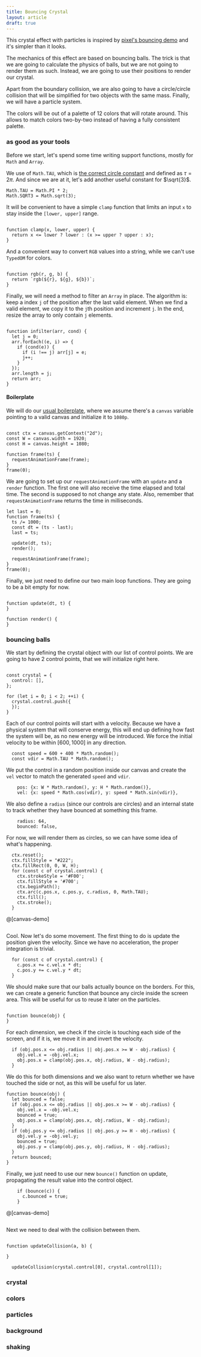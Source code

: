 ```yaml
---
title: Bouncing Crystal
layout: article
draft: true
---
```


This crystal effect with particles is inspired by
[pixel's bouncing demo](https://github.com/faiface/pixel-examples/tree/master/community/bouncing)
and it's simpler than it looks.

The mechanics of this effect are based on bouncing balls. The trick is that we
are going to calculate the physics of balls, but we are not going to render
them as such. Instead, we are going to use their positions to render our
crystal.

Apart from the boundary collision, we are also going to have a circle/circle
collision that will be simplified for two objects with the same mass. Finally,
we will have a particle system.

The colors will be out of a palette of 12 colors that will rotate around. This
allows to match colors two-by-two instead of having a fully consistent
palette.


### as good as your tools

Before we start, let's spend some time writing support functions, mostly for
`Math` and `Array`.

We use of `Math.TAU`, which is
[the correct circle constant](https://tauday.com/tau-manifesto) and defined as
$\tau = 2\pi$. And since we are at it, let's add another useful constant for
$\sqrt{3}$.

```op:
Math.TAU = Math.PI * 2;
Math.SQRT3 = Math.sqrt(3);
```

It will be convenient to have a simple `clamp` function that limits an input `x`
to stay inside the `[lower, upper]` range.

```op:+

function clamp(x, lower, upper) {
  return x <= lower ? lower : (x >= upper ? upper : x);
}
```

And a convenient way to convert `RGB` values into a string, while we can't use
`TypedOM` for colors.

```op:+

function rgb(r, g, b) {
  return `rgb(${r}, ${g}, ${b})`;
}
```

Finally, we will need a method to filter an `Array` in place. The algorithm is:
keep a index `j` of the position after the last valid element. When we find a
valid element, we copy it to the `j`th position and increment `j`. In the end,
resize the array to only contain `j` elements.

```op:+

function infilter(arr, cond) {
  let j = 0;
  arr.forEach((e, i) => {
    if (cond(e)) {
      if (i !== j) arr[j] = e;
      j++;
    }
  });
  arr.length = j;
  return arr;
}
```

#### Boilerplate

We will do our [usual boilerplate](fire), where we assume there's a `canvas`
variable pointing to a valid canvas and initialize it to `1080p`.

```op:+,label:raf+1,lens:raf

const ctx = canvas.getContext("2d");
const W = canvas.width = 1920;
const H = canvas.height = 1080;

function frame(ts) {
  requestAnimationFrame(frame);
}
frame(0);
```

We are going to set up our `requestAnimationFrame` with an `update` and a
`render` function. The first one will also receive the time elapsed and total
time. The second is supposed to not change any state. Also, remember that
`requestAnimationFrame` returns the time in milliseconds.

```op:raf+4:4
let last = 0;
function frame(ts) {
  ts /= 1000;
  const dt = (ts - last);
  last = ts;

  update(dt, ts);
  render();

  requestAnimationFrame(frame);
}
frame(0);
```

Finally, we just need to define our two main loop functions. They are going to
be a bit empty for now.

```op:raf+3,label:update+1+2:render+4+2

function update(dt, t) {
}

function render() {
}
```

### bouncing balls

We start by defining the crystal object with our list of control points. We are
going to have 2 control points, that we will initialize right here.

```op:raf+3,label:crystal+1,lens:this

const crystal = {
  control: [],
};

for (let i = 0; i < 2; ++i) {
  crystal.control.push({
  });
}
```

Each of our control points will start with a velocity. Because we have a
physical system that will conserve energy, this will end up defining how fast
the system will be, as no new energy will be introduced. We force the initial
velocity to be within $[600,1000]$ in any direction.

```op:crystal+5
  const speed = 600 + 400 * Math.random();
  const vdir = Math.TAU * Math.random();
```
We put the control in a random position inside our canvas and create the `vel`
vector to match the generated `speed` and `vdir`.

```op:crystal+8
    pos: {x: W * Math.random(), y: H * Math.random()},
    vel: {x: speed * Math.cos(vdir), y: speed * Math.sin(vdir)},
```

We also define a `radius` (since our controls are circles) and an internal
state to track whether they have bounced at something this frame.

```op:crystal+10
    radius: 64,
    bounced: false,
```

For now, we will render them as circles, so we can have some idea of what's
happening.

```op:render+1,lens:crystal+render
  ctx.reset();
  ctx.fillStyle = "#222";
  ctx.fillRect(0, 0, W, H);
  for (const c of crystal.control) {
    ctx.strokeStyle = '#F00';
    ctx.fillStyle = '#700';
    ctx.beginPath();
    ctx.arc(c.pos.x, c.pos.y, c.radius, 0, Math.TAU);
    ctx.fill();
    ctx.stroke();
  }
```

@[canvas-demo]
```op:+,lens:crystal+render
```

Cool. Now let's do some movement. The first thing to do is update the position
given the velocity. Since we have no acceleration, the proper integration is
trivial.

```op:update+1,lens:update
  for (const c of crystal.control) {
    c.pos.x += c.vel.x * dt;
    c.pos.y += c.vel.y * dt;
  }
```

We should make sure that our balls actually bounce on the borders. For this, we
can create a generic function that bounce any circle inside the screen area.
This will be useful for us to reuse it later on the particles.

```op:update-1,label:bounce+1,lens:bounce+update

function bounce(obj) {
}
```

For each dimension, we check if the circle is touching each side of the screen,
and if it is, we move it in and invert the velocity.

```op:bounce+1,lens:bounce+update
  if (obj.pos.x <= obj.radius || obj.pos.x >= W - obj.radius) {
    obj.vel.x = -obj.vel.x;
    obj.pos.x = clamp(obj.pos.x, obj.radius, W - obj.radius);
  }
```

We do this for both dimensions and we also want to return whether we have
touched the side or not, as this will be useful for us later.

```op:bounce:6
function bounce(obj) {
  let bounced = false;
  if (obj.pos.x <= obj.radius || obj.pos.x >= W - obj.radius) {
    obj.vel.x = -obj.vel.x;
    bounced = true;
    obj.pos.x = clamp(obj.pos.x, obj.radius, W - obj.radius);
  }
  if (obj.pos.y <= obj.radius || obj.pos.y >= H - obj.radius) {
    obj.vel.y = -obj.vel.y;
    bounced = true;
    obj.pos.y = clamp(obj.pos.y, obj.radius, H - obj.radius);
  }
  return bounced;
}
```

Finally, we just need to use our new `bounce()` function on update, propagating
the result value into the control object.

```op:update+4,lens:bounce+update
    if (bounce(c)) {
      c.bounced = true;
    }
```

@[canvas-demo]
```op:+
```

Next we need to deal with the collision between them.

```op:update-1

function updateCollision(a, b) {

}
```
```op:update+8
  updateCollision(crystal.control[0], crystal.control[1]);
```


### crystal

### colors

### particles

### background

### shaking


